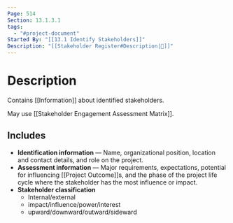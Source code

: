```yaml
---
Page: 514
Section: 13.1.3.1
tags:
  - "#project-document"
Started By: "[[13.1 Identify Stakeholders]]"
Description: "[[Stakeholder Register#Description|📝]]"
---
```

# Description
Contains [[Information]] about identified stakeholders.

May use [[Stakeholder Engagement Assessment Matrix]].
## Includes
* **Identification information** — Name, organizational position, location and contact details, and role on the project.
* **Assessment information** — Major requirements, expectations, potential for influencing [[Project Outcome]]s, and the phase of the project life cycle where the stakeholder has the most influence or impact.
* **Stakeholder classification**
	* Internal/external
	* impact/influence/power/interest
	* upward/downward/outward/sideward
